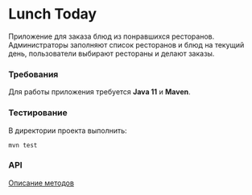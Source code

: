 # Lunch Today

Приложение для заказа блюд из понравшихся ресторанов.
Администраторы заполняют список ресторанов и блюд на текущий день, пользователи выбирают рестораны и делают заказы.

### Требования

Для работы приложения требуется **Java 11** и **Maven**.

### Тестирование

В директории проекта выполнить:
```
mvn test
```

### API

[Описание методов](api.md)